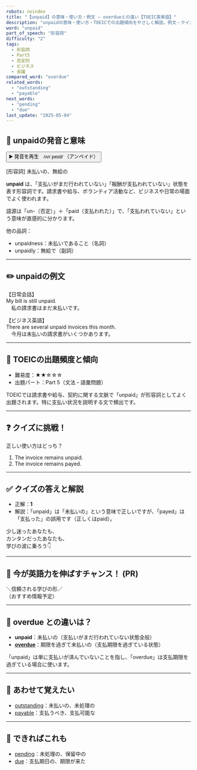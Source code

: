 ```yaml
---
robots: noindex
title: "【unpaid】の意味・使い方・例文 ― overdueとの違い【TOEIC英単語】"
description: "unpaidの意味・使い方・TOEICでの出題傾向をやさしく解説。例文・クイズ付きでoverdueとの違いもわかりやすく学べます。"
word: "unpaid"
part_of_speech: "形容詞"
difficulty: "2"
tags:
  - 形容詞
  - Part5
  - 否定的
  - ビジネス
  - 会議
compared_word: "overdue"
related_words:
  - "outstanding"
  - "payable"
next_words:
  - "pending"
  - "due"
last_update: "2025-05-04"
---
```


## 🔰 unpaidの発音と意味

<button class="play-audio" onclick="playTTS('unpaid')">
  <span class="play-audio-main">
    ▶️ 発音を再生　/ʌnˈpeɪd/
  </span>
  <span class="play-audio-sub">
    （アンペイド）
  </span>
</button>

[形容詞] 未払いの、無給の

**unpaid** は、「支払いがまだ行われていない」「報酬が支払われていない」状態を表す形容詞です。請求書や給与、ボランティア活動など、ビジネスや日常の場面でよく使われます。

語源は「un-（否定）」＋「paid（支払われた）」で、「支払われていない」という意味が直感的に分かります。

他の品詞：  
- unpaidness：未払いであること（名詞）
- unpaidly：無給で（副詞）

---

## ✏️ unpaidの例文

【日常会話】  
My bill is still unpaid.  
　私の請求書はまだ未払いです。

【ビジネス英語】  
There are several unpaid invoices this month.  
　今月は未払いの請求書がいくつかあります。

---

## 🎯 TOEICの出題頻度と傾向

- 難易度：★★☆☆☆
- 出題パート：Part 5（文法・語彙問題）

TOEICでは請求書や給与、契約に関する文脈で「unpaid」が形容詞としてよく出題されます。特に支払い状況を説明する文で頻出です。

---

## ❓ クイズに挑戦！

正しい使い方はどっち？

1. The invoice remains unpaid.  
2. The invoice remains payed.

---

## ✅ クイズの答えと解説

- 正解：**1**
- 解説：「unpaid」は「未払いの」という意味で正しいですが、「payed」は「支払った」の誤用です（正しくはpaid）。

少し迷ったあなたも、  
カンタンだったあなたも、  
学びの波に乗ろう👇️

---

## 🚀 今が英語力を伸ばすチャンス！ (PR)

<div class="info-center">
＼信頼される学びの形／<br>  
（おすすめ情報予定）
</div>

---

## 🤔  overdue との違いは？

- **unpaid**：未払いの（支払いがまだ行われていない状態全般）
- **[overdue](/overdue)**：期限を過ぎて未払いの（支払期限を過ぎている状態）

「unpaid」は単に支払いが済んでいないことを指し、「overdue」は支払期限を過ぎている場合に使います。

---

## 🧩 あわせて覚えたい

- [outstanding](/outstanding)：未払いの、未処理の
- [payable](/payable)：支払うべき、支払可能な

---

## 📖 できればこれも

- [pending](/pending)：未処理の、保留中の
- [due](/due)：支払期日の、期限が来た

<!-- cvid: aid01_bid44 -->
